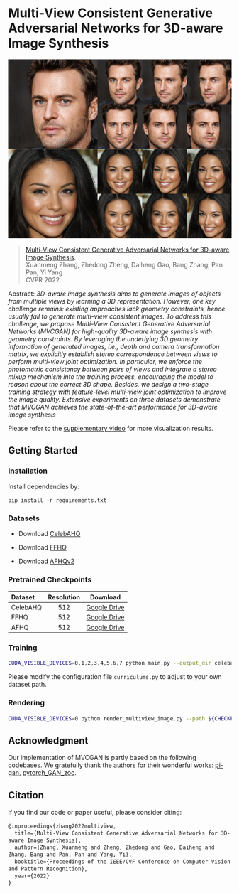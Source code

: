 # Multi-View Consistent Generative Adversarial Networks for 3D-aware Image Synthesis</sub>

![Random Sample](./docs/random_sample.png)

<!-- > This repository is an official PyTorch implementation of paper:<br> -->
> [Multi-View Consistent Generative Adversarial Networks for 3D-aware Image Synthesis](https://arxiv.org/abs/2204.06307).<br>
> Xuanmeng Zhang, Zhedong Zheng, Daiheng Gao, Bang Zhang, Pan Pan, Yi Yang <br>
> CVPR 2022.

Abstract: *3D-aware image synthesis aims to generate images of objects from multiple views by learning a 3D representation. However, one key challenge remains: 
existing approaches lack geometry constraints, hence usually fail to generate multi-view consistent images. To address this challenge,  we propose  Multi-View Consistent Generative Adversarial Networks (MVCGAN) for high-quality 3D-aware image synthesis with geometry constraints. By leveraging the underlying 3D geometry information of generated images, i.e., depth and camera transformation matrix, we explicitly establish stereo correspondence between views to perform multi-view joint optimization. In particular, we enforce the photometric consistency between pairs of views and integrate a stereo mixup mechanism into the training process, encouraging the model to reason about the correct 3D shape. Besides, we design a two-stage training strategy with feature-level multi-view joint optimization to improve the image quality. Extensive experiments on three datasets demonstrate that MVCGAN achieves the state-of-the-art performance for 3D-aware image synthesis*

Please refer to the [supplementary
video](https://drive.google.com/file/d/1D8qwd4wGh4J2nQxin70dJdjCTdE_tr0I/view?usp=sharing) for more visualization results.


## Getting Started
### Installation
Install dependencies by:
```
pip install -r requirements.txt
```

### Datasets
- Download [CelebAHQ](https://github.com/switchablenorms/CelebAMask-HQ)

- Download [FFHQ](https://github.com/NVlabs/ffhq-dataset) 

- Download [AFHQv2](https://github.com/clovaai/stargan-v2)

### Pretrained Checkpoints
| Dataset   | Resolution |                           Download                           |
| :-------- | :--------: |  :----------------------------------------------------------: |
| CelebAHQ  |    512     |  [Google Drive](https://drive.google.com/drive/folders/1vFn82ZVu_kJGPXcYEXwQHWCxTg-pF7JS?usp=sharing) |
| FFHQ      |    512     |  [Google Drive](https://drive.google.com/drive/folders/11mJlpq2Gecrk6bCSqsezjerfCwwyTF0m?usp=sharing) |
| AFHQ      |    512     |  [Google Drive](https://drive.google.com/drive/folders/1hcpQI_ljL832KE4ehGhm5e-xwOsI25Yo?usp=sharing) |

### Training
```bash
CUDA_VISIBLE_DEVICES=0,1,2,3,4,5,6,7 python main.py --output_dir celebahq_exp --port 12361 --curriculum CelebAHQ
```
Please modify the configuration file ```curriculums.py```  to adjust to your own dataset path. 

### Rendering
```bash
CUDA_VISIBLE_DEVICES=0 python render_multiview_image.py --path ${CHECKPOINT_PATH} --output_dir render_dir --output_size 512 --curriculum FFHQ
```


## Acknowledgment

Our implementation of MVCGAN is partly based on the following codebases. We gratefully thank the authors for their wonderful works: 
[pi-gan](https://github.com/marcoamonteiro/pi-GAN),
[pytorch_GAN_zoo](https://github.com/facebookresearch/pytorch_GAN_zoo).

## Citation
If you find our code or paper useful, please consider citing:
```
@inproceedings{zhang2022multiview,
  title={Multi-View Consistent Generative Adversarial Networks for 3D-aware Image Synthesis},
  author={Zhang, Xuanmeng and Zheng, Zhedong and Gao, Daiheng and Zhang, Bang and Pan, Pan and Yang, Yi},
  booktitle={Proceedings of the IEEE/CVF Conference on Computer Vision and Pattern Recognition},
  year={2022}
}
```
